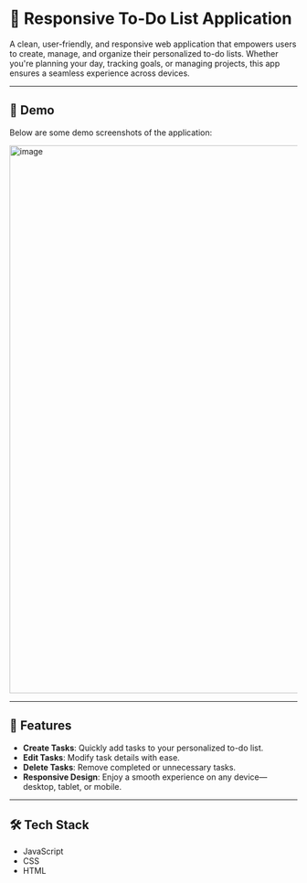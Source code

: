 # 📝 Responsive To-Do List Application

A clean, user-friendly, and responsive web application that empowers users to create, manage, and organize their personalized to-do lists. Whether you're planning your day, tracking goals, or managing projects, this app ensures a seamless experience across devices.

---
## 🚀 Demo

Below are some demo screenshots of the application:

<img width="959" alt="image" src="https://github.com/user-attachments/assets/feb0f2bb-9e53-4953-8afd-658b82b043ba" />

---
## 🌟 Features

- **Create Tasks**: Quickly add tasks to your personalized to-do list.
- **Edit Tasks**: Modify task details with ease.
- **Delete Tasks**: Remove completed or unnecessary tasks.
- **Responsive Design**: Enjoy a smooth experience on any device—desktop, tablet, or mobile.

---



## 🛠️ Tech Stack

- JavaScript
- CSS
- HTML
